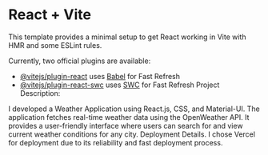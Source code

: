 # React + Vite

This template provides a minimal setup to get React working in Vite with HMR and some ESLint rules.

Currently, two official plugins are available:

- [@vitejs/plugin-react](https://github.com/vitejs/vite-plugin-react/blob/main/packages/plugin-react/README.md) uses [Babel](https://babeljs.io/) for Fast Refresh
- [@vitejs/plugin-react-swc](https://github.com/vitejs/vite-plugin-react-swc) uses [SWC](https://swc.rs/) for Fast Refresh
Project Description:

I developed a Weather Application using React.js, CSS, and Material-UI.
The application fetches real-time weather data using the OpenWeather API.
It provides a user-friendly interface where users can search for and view current weather conditions for any city.
Deployment Details.
I chose Vercel for deployment due to its reliability and fast deployment process.
